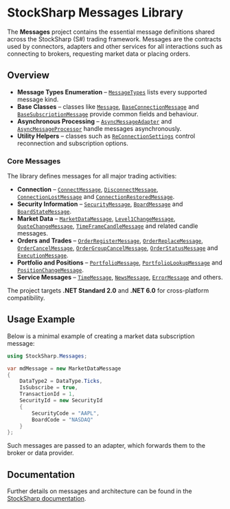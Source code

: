 # StockSharp Messages Library

The **Messages** project contains the essential message definitions shared across the StockSharp (S#) trading framework. Messages are the contracts used by connectors, adapters and other services for all interactions such as connecting to brokers, requesting market data or placing orders.

## Overview

- **Message Types Enumeration** – [`MessageTypes`](MessageTypes.cs) lists every supported message kind.
- **Base Classes** – classes like [`Message`](Message.cs), [`BaseConnectionMessage`](BaseConnectionMessage.cs) and [`BaseSubscriptionMessage`](BaseSubscriptionMessage.cs) provide common fields and behaviour.
- **Asynchronous Processing** – [`AsyncMessageAdapter`](AsyncMessageAdapter.cs) and [`AsyncMessageProcessor`](AsyncMessageProcessor.cs) handle messages asynchronously.
- **Utility Helpers** – classes such as [`ReConnectionSettings`](ReConnectionSettings.cs) control reconnection and subscription options.

### Core Messages

The library defines messages for all major trading activities:

- **Connection** – [`ConnectMessage`](ConnectMessage.cs), [`DisconnectMessage`](DisconnectMessage.cs), [`ConnectionLostMessage`](ConnectionLostMessage.cs) and [`ConnectionRestoredMessage`](ConnectionRestoredMessage.cs).
- **Security Information** – [`SecurityMessage`](SecurityMessage.cs), [`BoardMessage`](BoardMessage.cs) and [`BoardStateMessage`](BoardStateMessage.cs).
- **Market Data** – [`MarketDataMessage`](MarketDataMessage.cs), [`Level1ChangeMessage`](Level1ChangeMessage.cs), [`QuoteChangeMessage`](QuoteChangeMessage.cs), [`TimeFrameCandleMessage`](CandleMessage.cs) and related candle messages.
- **Orders and Trades** – [`OrderRegisterMessage`](OrderRegisterMessage.cs), [`OrderReplaceMessage`](OrderReplaceMessage.cs), [`OrderCancelMessage`](OrderCancelMessage.cs), [`OrderGroupCancelMessage`](OrderGroupCancelMessage.cs), [`OrderStatusMessage`](OrderStatusMessage.cs) and [`ExecutionMessage`](ExecutionMessage.cs).
- **Portfolio and Positions** – [`PortfolioMessage`](PortfolioMessage.cs), [`PortfolioLookupMessage`](PortfolioLookupMessage.cs) and [`PositionChangeMessage`](PositionChangeMessage.cs).
- **Service Messages** – [`TimeMessage`](TimeMessage.cs), [`NewsMessage`](NewsMessage.cs), [`ErrorMessage`](ErrorMessage.cs) and others.

The project targets **.NET Standard 2.0** and **.NET 6.0** for cross-platform compatibility.

## Usage Example

Below is a minimal example of creating a market data subscription message:

```csharp
using StockSharp.Messages;

var mdMessage = new MarketDataMessage
{
    DataType2 = DataType.Ticks,
    IsSubscribe = true,
    TransactionId = 1,
    SecurityId = new SecurityId
    {
        SecurityCode = "AAPL",
        BoardCode = "NASDAQ"
    }
};
```

Such messages are passed to an adapter, which forwards them to the broker or data provider.

## Documentation

Further details on messages and architecture can be found in the [StockSharp documentation](https://doc.stocksharp.com/topics/api/messages.html).

